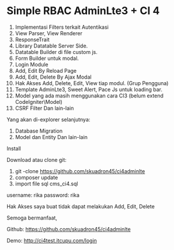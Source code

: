 # Simple RBAC AdminLte3 + CI 4 

1. Implementasi Filters terkait Autentikasi
2. View Parser, View Renderer
3. ResponseTrait
4. Library Datatable Server Side.
5. Datatable Builder di file custom js.
6. Form Builder untuk modal.
7. Login Module
8. Add, Edit By Reload Page
9. Add, Edit, Delete By Ajax Modal
10. Hak Akses Add, Delete, Edit, View tiap modul. (Grup Pengguna)
11. Template AdminLte3, Sweet Alert, Pace Js untuk loading bar.
12. Model yang ada masih menggunakan cara CI3 (belum extend CodeIgniter\Model)
13. CSRF Filter
Dan lain-lain

Yang akan di-explorer selanjutnya:

1. Database Migration
2. Model dan Entity
Dan lain-lain

Install

Download atau clone git:

1. git -clone https://github.com/skuadron45/ci4adminlte
2. composer update
3. import file sql cms_ci4.sql

username: rika
password: rika

Hak Akses saya buat tidak dapat melakukan Add, Edit, Delete

Semoga bermanfaat,

Github:
https://github.com/skuadron45/ci4adminlte

Demo:
http://ci4test.itcupu.com/login